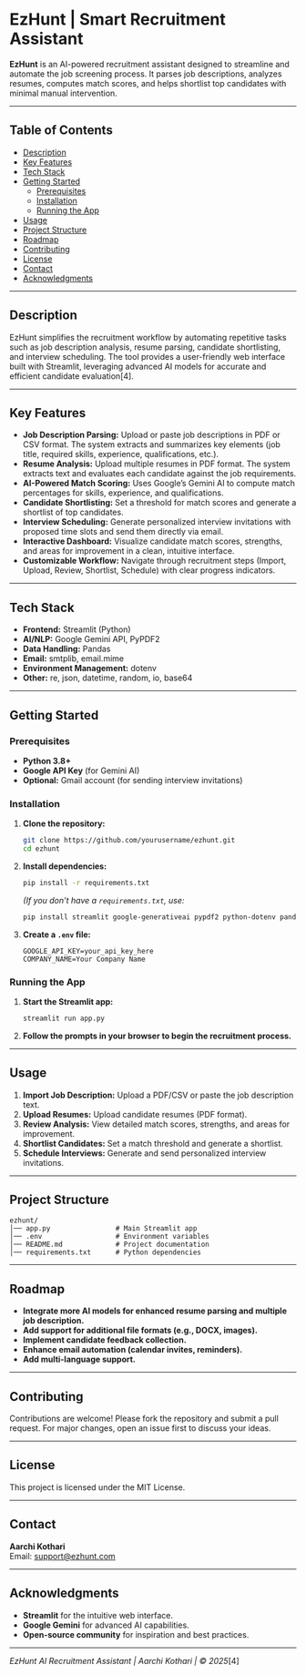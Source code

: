 

# EzHunt | Smart Recruitment Assistant

**EzHunt** is an AI-powered recruitment assistant designed to streamline and automate the job screening process. It parses job descriptions, analyzes resumes, computes match scores, and helps shortlist top candidates with minimal manual intervention.

---

## Table of Contents
- [Description](#description)
- [Key Features](#key-features)
- [Tech Stack](#tech-stack)
- [Getting Started](#getting-started)
  - [Prerequisites](#prerequisites)
  - [Installation](#installation)
  - [Running the App](#running-the-app)
- [Usage](#usage)
- [Project Structure](#project-structure)
- [Roadmap](#roadmap)
- [Contributing](#contributing)
- [License](#license)
- [Contact](#contact)
- [Acknowledgments](#acknowledgments)

---

## Description

EzHunt simplifies the recruitment workflow by automating repetitive tasks such as job description analysis, resume parsing, candidate shortlisting, and interview scheduling. The tool provides a user-friendly web interface built with Streamlit, leveraging advanced AI models for accurate and efficient candidate evaluation[4].

---

## Key Features

- **Job Description Parsing:** Upload or paste job descriptions in PDF or CSV format. The system extracts and summarizes key elements (job title, required skills, experience, qualifications, etc.).
- **Resume Analysis:** Upload multiple resumes in PDF format. The system extracts text and evaluates each candidate against the job requirements.
- **AI-Powered Match Scoring:** Uses Google’s Gemini AI to compute match percentages for skills, experience, and qualifications.
- **Candidate Shortlisting:** Set a threshold for match scores and generate a shortlist of top candidates.
- **Interview Scheduling:** Generate personalized interview invitations with proposed time slots and send them directly via email.
- **Interactive Dashboard:** Visualize candidate match scores, strengths, and areas for improvement in a clean, intuitive interface.
- **Customizable Workflow:** Navigate through recruitment steps (Import, Upload, Review, Shortlist, Schedule) with clear progress indicators.

---

## Tech Stack

- **Frontend:** Streamlit (Python)
- **AI/NLP:** Google Gemini API, PyPDF2
- **Data Handling:** Pandas
- **Email:** smtplib, email.mime
- **Environment Management:** dotenv
- **Other:** re, json, datetime, random, io, base64

---

## Getting Started

### Prerequisites

- **Python 3.8+**
- **Google API Key** (for Gemini AI)
- **Optional:** Gmail account (for sending interview invitations)

### Installation

1. **Clone the repository:**
   ```bash
   git clone https://github.com/yourusername/ezhunt.git
   cd ezhunt
   ```

2. **Install dependencies:**
   ```bash
   pip install -r requirements.txt
   ```
   *(If you don’t have a `requirements.txt`, use:*
   ```bash
   pip install streamlit google-generativeai pypdf2 python-dotenv pandas
   ```

3. **Create a `.env` file:**
   ```
   GOOGLE_API_KEY=your_api_key_here
   COMPANY_NAME=Your Company Name
   ```

### Running the App

1. **Start the Streamlit app:**
   ```bash
   streamlit run app.py
   ```
2. **Follow the prompts in your browser to begin the recruitment process.**

---

## Usage

1. **Import Job Description:** Upload a PDF/CSV or paste the job description text.
2. **Upload Resumes:** Upload candidate resumes (PDF format).
3. **Review Analysis:** View detailed match scores, strengths, and areas for improvement.
4. **Shortlist Candidates:** Set a match threshold and generate a shortlist.
5. **Schedule Interviews:** Generate and send personalized interview invitations.

---

## Project Structure

```
ezhunt/
│── app.py                # Main Streamlit app
│── .env                  # Environment variables
│── README.md             # Project documentation
│── requirements.txt      # Python dependencies
```

---

## Roadmap

- **Integrate more AI models for enhanced resume parsing and multiple job description.**
- **Add support for additional file formats (e.g., DOCX, images).**
- **Implement candidate feedback collection.**
- **Enhance email automation (calendar invites, reminders).**
- **Add multi-language support.**

---

## Contributing

Contributions are welcome! Please fork the repository and submit a pull request. For major changes, open an issue first to discuss your ideas.

---

## License

This project is licensed under the MIT License.

---

## Contact

**Aarchi Kothari**  
Email: [support@ezhunt.com](mailto:support@ezhunt.com)

---

## Acknowledgments

- **Streamlit** for the intuitive web interface.
- **Google Gemini** for advanced AI capabilities.
- **Open-source community** for inspiration and best practices.

---

*EzHunt AI Recruitment Assistant | Aarchi Kothari | © 2025*[4]

